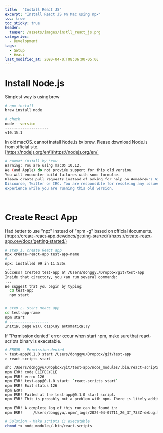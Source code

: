 ```yaml
---
title:  "Install React JS"
excerpt: "Install React JS On Mac using npx"
toc: true
toc_sticky: true
header:
  teaser: /assets/images/instll_react_js.png
categories:
  - Development
tags:
  - Setup
  - React
last_modified_at: 2020-04-07T08:06:00-05:00
---
```


# Install Node.js
Simplest way is using brew
```bash
# npm install
brew install node

# check
node --version
--------------------
v10.15.1
```

In old macOS, cannot install Node.js by brew. Please download Node.js from official site.  
[https://nodejs.org/en/](https://nodejs.org/en/)

```bash
# cannot install by brew
Warning: You are using macOS 10.12.
We (and Apple) do not provide support for this old version.
You will encounter build failures with some formulae.
Please create pull requests instead of asking for help on Homebrew's GitHub,
Discourse, Twitter or IRC. You are responsible for resolving any issues you
experience while you are running this old version.
```
<br>

# Create React App
Had better to use "npx" instead of "npm -g" based on official documents.  
[https://create-react-app.dev/docs/getting-started/](https://create-react-app.dev/docs/getting-started/)

```bash
# step_1. create React app
npx create-react-app test-app-name
# ------------------
npx: installed 99 in 11.535s
...
Success! Created test-app at /Users/donggyu/Dropbox/git/test-app
Inside that directory, you can run several commands:
...
We suggest that you begin by typing:
  cd test-app
  npm start


# step_2. start React app
cd test-app-name
npm start
# ------------------
Initial page will display automatically
```

If "Permission denied" error occur when start npm, make sure that react-scripts binary is executable.
```bash
# ERROR - Permission denied 
> test-app@0.1.0 start /Users/donggyu/Dropbox/git/test-app
> react-scripts start

sh: /Users/donggyu/Dropbox/git/test-app/node_modules/.bin/react-scripts: Permission denied
npm ERR! code ELIFECYCLE
npm ERR! errno 126
npm ERR! test-app@0.1.0 start: `react-scripts start`
npm ERR! Exit status 126
npm ERR!
npm ERR! Failed at the test-app@0.1.0 start script.
npm ERR! This is probably not a problem with npm. There is likely additional logging output above.

npm ERR! A complete log of this run can be found in:
npm ERR!     /Users/donggyu/.npm/_logs/2020-04-07T11_26_37_733Z-debug.log

# Solution - Make scripts is executable
chmod +x node_modules/.bin/react-scripts
```